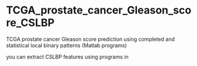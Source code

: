 # TCGA_prostate_cancer_Gleason_score_CSLBP
TCGA prostate cancer Gleason score prediction using completed and statistical local binary patterns (Matlab programs)

you can extract CSLBP features using programs in 
